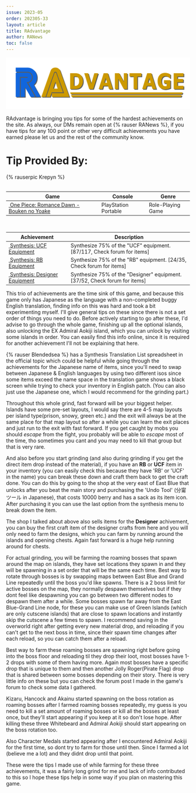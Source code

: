 ```yaml
---
issue: 2023-05
order: 202305-33
layout: article
title: RAdvantage
author: RANews
toc: false
---
```


![](../../img/radvantage.png)

RAdvantage is bringing you tips for some of the hardest achievements on the site. As always, our DMs remain open at {% rauser RANews %}, if you have tips for any 100 point or other very difficult achievements you have earned please let us and the rest of the community know.

# Tip Provided By:

<div class="bingo-winner">
  {% rauserpic Krepyn %}
</div><br>

| Game                                                                                                                                                                                                                                                   | Console              | Genre             |
| ------------------------------------------------------------------------------------------------------------------------------------------------------------------------------------------------------------------------------------------------------ | -------------------- | ----------------- |
| <a class="gameicon-link" href="https://retroachievements.org/game/2735" target="_blank" rel="noopener"> <img class="gameicon" src="https://retroachievements.org/Images/063134.png" alt=""> <span>One Piece: Romance Dawn - Bouken no Yoake</span></a> | PlayStation Portable | Role-Playing Game |

<br>

| Achievement                                                                                                                                                                                                                                        | Description                                                                |
| -------------------------------------------------------------------------------------------------------------------------------------------------------------------------------------------------------------------------------------------------- | -------------------------------------------------------------------------- |
| <a class="gameicon-link" href="https://retroachievements.org/achievement/210409" target="_blank" rel="noopener"> <img class="gameicon" src="https://retroachievements.org/Badge/233200.png" alt=""> <span>Synthesis: UCF Equipment</span></a>      | Synthesize 75% of the "UCF" equipment. [87/117, Check forum for items]     |
| <a class="gameicon-link" href="https://retroachievements.org/achievement/210410" target="_blank" rel="noopener"> <img class="gameicon" src="https://retroachievements.org/Badge/233201.png" alt=""> <span>Synthesis: RB Equipment</span></a>       | Synthesize 75% of the "RB" equipment. [24/35, Check forum for items]       |
| <a class="gameicon-link" href="https://retroachievements.org/achievement/210411" target="_blank" rel="noopener"> <img class="gameicon" src="https://retroachievements.org/Badge/233202.png" alt=""> <span>Synthesis: Designer Equipment</span></a> | Synthesize 75% of the "Designer" equipment. [37/52, Check forum for items] |

This trio of achievements are the time sink of this game, and because this game only has Japanese as the language with a non-completed buggy English translation, finding info on this was hard and took a bit experimenting myself. I'll give general tips on these since there is not a set order of things you need to do. Before actively starting to go after these, I'd advise to go through the whole game, finishing up all the optional islands, also unlocking the EX Admiral Aokiji island, which you can unlock by visiting some islands in order. You can easily find this info online, since it is required for another achievement I'll not be explaining that here.

{% rauser Blendedsea %} has a Synthesis Translation List spreadsheet in the official topic which could be helpful while going through the achievements for the Japanese name of items, since you'll need to swap between Japanese & English languages by using two different isos since some items exceed the name space in the translation game shows a black screen while trying to check your inventory in English patch. (You can also just use the Japanese one, which I would recommend for the grinding part.)

Throughout this whole grind, fast forward will be your biggest helper. Islands have some pre-set layouts, I would say there are 4-5 map layouts per island type(prison, snowy, green etc.) and the exit will always be at the same place for that map layout so after a while you can learn the exit places and just run to the exit with fast forward. If you get caught by mobs you should *escape* from the fight, you probably will be able to *escape* most of the time, tho sometimes you cant and you may need to kill that group but that is very rare.

And also before you start grinding (and also during grinding if you get the direct item drop instead of the material), if you have an **RB** or **UCF** item in your inventory (you can easily check this because they have 'RB' or 'UCF' in the name) you can break these down and craft them back to get the craft done. You can do this by going to the shop at the very east of East Blue that unlocks after you beat the main story and purchasing the 'Undo Tool' (分甯ツール in Japanese), that costs 10000 berry and has a sack as its item icon. After purchasing it you can use the last option from the synthesis menu to break down the item.

The shop I talked about above also sells items for the **Designer** achivement, you can buy the first craft item of the designer crafts from here and you will only need to farm the designs, which you can farm by running around the islands and opening chests. Again fast forward is a huge help running around for chests.

For actual grinding, you will be farming the roaming bosses that spawn around the map on islands, they have set locations they spawn in and they will be spawning in a set order that will be the same each time. Best way to rotate through bosses is by swapping maps between East Blue and Grand Line repeatedly until the boss you'd like spawns. There is a 2 boss limit for active bosses on the map, they normally despawn themselves but if they dont feel like despawning you can go between two different nodes to despawn them after a while. Some bosses spawn far away from the East Blue-Grand Line node, for these you can make use of Green Islands (which are only cutscene islands) that are close to spawn locations and instantly skip the cutscene a few times to spawn. I recommend saving in the overworld right after getting every new material drop, and reloading if you can't get to the next boss in time, since their spawn time changes after each reload, so you can catch them after a reload.

Best way to farm these roaming bosses are spawning right before going into the boss floor and reloading til they drop their loot, most bosses have 1-2 drops with some of them having more. Again most bosses have a specific drop that is unique to them and then another Jolly Roger(Pirate Flag) drop that is shared between some bosses depending on their story. There is very little info on these but you can check the forum post I made in the game's forum to check some data I gathered.

Kizaru, Hancock and Akainu started spawning on the boss rotation as roaming bosses after I farmed roaming bosses repeatedly, my guess is you need to kill a set amount of roaming bosses or kill all the bosses at least once, but they'll start appearing if you keep at it so don't lose hope. After killing these three Whitebeard and Admiral Aokiji should start appearing on the boss rotation too.

Also Character Medals started appearing after I encountered Admiral Aokiji for the first time, so dont try to farm for those until then. Since I farmed a lot (believe me a lot) and they didnt drop until that point.

These were the tips I made use of while farming for these three achievements, it was a fairly long grind for me and lack of info contributed to this so I hope these tips help in some way if you plan on mastering this game.
